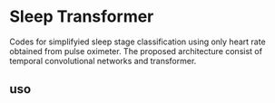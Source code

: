 # Sleep Transformer
Codes for simplifyied sleep stage classification using only heart rate obtained from pulse oximeter. The proposed architecture consist of temporal convolutional networks and transformer.

## uso





